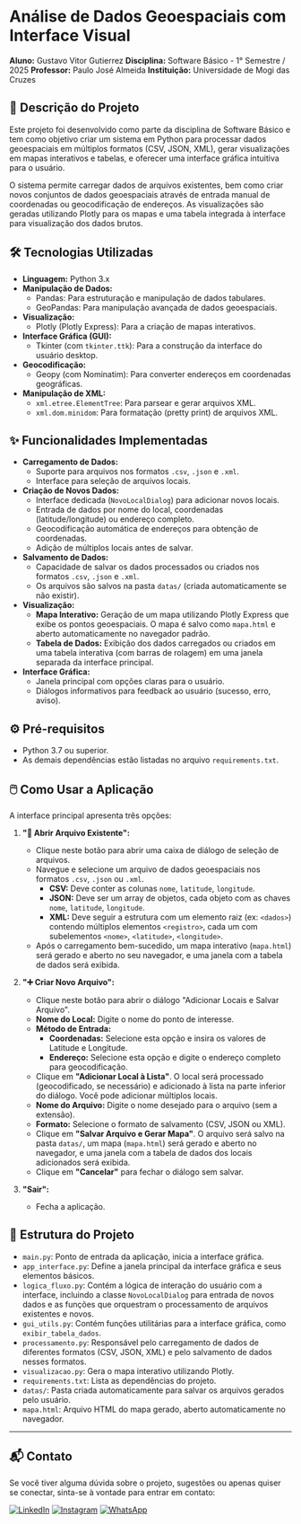 # Análise de Dados Geoespaciais com Interface Visual

**Aluno:** Gustavo Vitor Gutierrez
**Disciplina:** Software Básico - 1° Semestre / 2025
**Professor:** Paulo José Almeida
**Instituição:** Universidade de Mogi das Cruzes

## 📝 Descrição do Projeto

Este projeto foi desenvolvido como parte da disciplina de Software Básico e tem como objetivo criar um sistema em Python para processar dados geoespaciais em múltiplos formatos (CSV, JSON, XML), gerar visualizações em mapas interativos e tabelas, e oferecer uma interface gráfica intuitiva para o usuário.

O sistema permite carregar dados de arquivos existentes, bem como criar novos conjuntos de dados geoespaciais através de entrada manual de coordenadas ou geocodificação de endereços. As visualizações são geradas utilizando Plotly para os mapas e uma tabela integrada à interface para visualização dos dados brutos.

## 🛠️ Tecnologias Utilizadas

* **Linguagem:** Python 3.x
* **Manipulação de Dados:**
    * Pandas: Para estruturação e manipulação de dados tabulares.
    * GeoPandas: Para manipulação avançada de dados geoespaciais.
* **Visualização:**
    * Plotly (Plotly Express): Para a criação de mapas interativos.
* **Interface Gráfica (GUI):**
    * Tkinter (com `tkinter.ttk`): Para a construção da interface do usuário desktop.
* **Geocodificação:**
    * Geopy (com Nominatim): Para converter endereços em coordenadas geográficas.
* **Manipulação de XML:**
    * `xml.etree.ElementTree`: Para parsear e gerar arquivos XML.
    * `xml.dom.minidom`: Para formatação (pretty print) de arquivos XML.

## ✨ Funcionalidades Implementadas

* **Carregamento de Dados:**
    * Suporte para arquivos nos formatos `.csv`, `.json` e `.xml`.
    * Interface para seleção de arquivos locais.
* **Criação de Novos Dados:**
    * Interface dedicada (`NovoLocalDialog`) para adicionar novos locais.
    * Entrada de dados por nome do local, coordenadas (latitude/longitude) ou endereço completo.
    * Geocodificação automática de endereços para obtenção de coordenadas.
    * Adição de múltiplos locais antes de salvar.
* **Salvamento de Dados:**
    * Capacidade de salvar os dados processados ou criados nos formatos `.csv`, `.json` e `.xml`.
    * Os arquivos são salvos na pasta `datas/` (criada automaticamente se não existir).
* **Visualização:**
    * **Mapa Interativo:** Geração de um mapa utilizando Plotly Express que exibe os pontos geoespaciais. O mapa é salvo como `mapa.html` e aberto automaticamente no navegador padrão.
    * **Tabela de Dados:** Exibição dos dados carregados ou criados em uma tabela interativa (com barras de rolagem) em uma janela separada da interface principal.
* **Interface Gráfica:**
    * Janela principal com opções claras para o usuário.
    * Diálogos informativos para feedback ao usuário (sucesso, erro, aviso).

## ⚙️ Pré-requisitos

* Python 3.7 ou superior.
* As demais dependências estão listadas no arquivo `requirements.txt`.

## 🖱️ Como Usar a Aplicação

A interface principal apresenta três opções:

1.  **"📂 Abrir Arquivo Existente":**
    * Clique neste botão para abrir uma caixa de diálogo de seleção de arquivos.
    * Navegue e selecione um arquivo de dados geoespaciais nos formatos `.csv`, `.json` ou `.xml`.
        * **CSV:** Deve conter as colunas `nome`, `latitude`, `longitude`.
        * **JSON:** Deve ser um array de objetos, cada objeto com as chaves `nome`, `latitude`, `longitude`.
        * **XML:** Deve seguir a estrutura com um elemento raiz (ex: `<dados>`) contendo múltiplos elementos `<registro>`, cada um com subelementos `<nome>`, `<latitude>`, `<longitude>`.
    * Após o carregamento bem-sucedido, um mapa interativo (`mapa.html`) será gerado e aberto no seu navegador, e uma janela com a tabela de dados será exibida.

2.  **"➕ Criar Novo Arquivo":**
    * Clique neste botão para abrir o diálogo "Adicionar Locais e Salvar Arquivo".
    * **Nome do Local:** Digite o nome do ponto de interesse.
    * **Método de Entrada:**
        * **Coordenadas:** Selecione esta opção e insira os valores de Latitude e Longitude.
        * **Endereço:** Selecione esta opção e digite o endereço completo para geocodificação.
    * Clique em **"Adicionar Local à Lista"**. O local será processado (geocodificado, se necessário) e adicionado à lista na parte inferior do diálogo. Você pode adicionar múltiplos locais.
    * **Nome do Arquivo:** Digite o nome desejado para o arquivo (sem a extensão).
    * **Formato:** Selecione o formato de salvamento (CSV, JSON ou XML).
    * Clique em **"Salvar Arquivo e Gerar Mapa"**. O arquivo será salvo na pasta `datas/`, um mapa (`mapa.html`) será gerado e aberto no navegador, e uma janela com a tabela de dados dos locais adicionados será exibida.
    * Clique em **"Cancelar"** para fechar o diálogo sem salvar.

3.  **"Sair":**
    * Fecha a aplicação.

## 📂 Estrutura do Projeto

* `main.py`: Ponto de entrada da aplicação, inicia a interface gráfica.
* `app_interface.py`: Define a janela principal da interface gráfica e seus elementos básicos.
* `logica_fluxo.py`: Contém a lógica de interação do usuário com a interface, incluindo a classe `NovoLocalDialog` para entrada de novos dados e as funções que orquestram o processamento de arquivos existentes e novos.
* `gui_utils.py`: Contém funções utilitárias para a interface gráfica, como `exibir_tabela_dados`.
* `processamento.py`: Responsável pelo carregamento de dados de diferentes formatos (CSV, JSON, XML) e pelo salvamento de dados nesses formatos.
* `visualizacao.py`: Gera o mapa interativo utilizando Plotly.
* `requirements.txt`: Lista as dependências do projeto.
* `datas/`: Pasta criada automaticamente para salvar os arquivos gerados pelo usuário.
* `mapa.html`: Arquivo HTML do mapa gerado, aberto automaticamente no navegador.
---

## 📬 Contato
Se você tiver alguma dúvida sobre o projeto, sugestões ou apenas quiser se conectar, sinta-se à vontade para entrar em contato:

[![LinkedIn](https://img.shields.io/badge/LinkedIn-0077B5?style=for-the-badge&logo=linkedin&logoColor=white)](https://www.linkedin.com/in/gustavo-vitor-gutierrez-b520a2341/) [![Instagram](https://img.shields.io/badge/-Instagram-%23E4405F?style=for-the-badge&logo=instagram&logoColor=white)](https://www.instagram.com/gustavo.gutierreez/) [![WhatsApp](https://img.shields.io/badge/WhatsApp-25D366?style=for-the-badge&logo=whatsapp&logoColor=white)](https://wa.me/+5511952018042)
